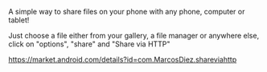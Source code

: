 A simple way to share files on your phone with any phone, computer or tablet!

Just choose a file either from your gallery, a file manager or anywhere else, click on "options", "share" and "Share via HTTP"

https://market.android.com/details?id=com.MarcosDiez.shareviahttp